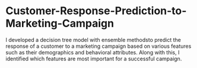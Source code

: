 # Customer-Response-Prediction-to-Marketing-Campaign
I developed a decision tree model with ensemble methodsto predict the response of a customer to a marketing campaign based on various features such as their demographics and behavioral attributes. Along with this, I identified which features are most important for a successful campaign.
